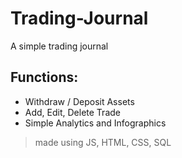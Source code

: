 # Trading-Journal
A simple trading journal

## Functions:
- Withdraw / Deposit Assets
- Add, Edit, Delete Trade
- Simple Analytics and Infographics

> made using JS, HTML, CSS, SQL
